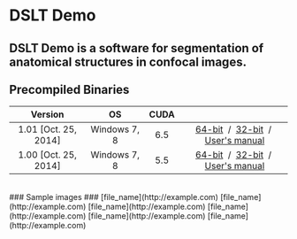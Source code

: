 DSLT Demo
======================
DSLT Demo is a software for segmentation of anatomical structures in confocal images.  
<br>
Precompiled Binaries
------
 Version  |  OS  |  CUDA  |    |
:------: | :------: | :------: | :------: |
 1.01  [Oct. 25, 2014]  |  Windows 7, 8  |  6.5  |  [64-bit](http://example.com)&nbsp; / &nbsp;[32-bit](http://example.com)&nbsp; / &nbsp;[User's manual](http://example.com)  |
 1.00  [Oct. 25, 2014]  |  Windows 7, 8  |  5.5  |  [64-bit](http://example.com)&nbsp; / &nbsp;[32-bit](http://example.com)&nbsp; / &nbsp;[User's manual](http://example.com)  |
<br>
### Sample images ###
[file_name](http://example.com)  
[file_name](http://example.com)  
[file_name](http://example.com)  
[file_name](http://example.com)  
[file_name](http://example.com)  
[file_name](http://example.com)
